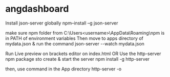 # angdashboard

Install json-server globally
npm–install –g json-server

make sure npm folder from C:\Users\<username>\AppData\Roaming\npm is in PATH of environment variables
Then move to apps directory of  mydata.json & run the command
json-server --watch mydata.json


Run Live preview on brackets editor on index.html OR
Use the http-server npm package sto create & start the server
npm install -g http-server

then, use command in the App directory
http-server -o


